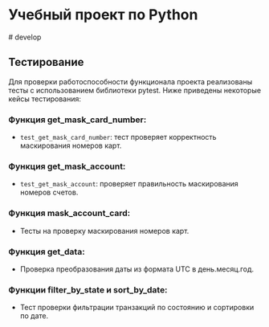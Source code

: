 # Учебный проект по Python
#   d e v e l o p 
 
## Тестирование

Для проверки работоспособности функционала проекта реализованы тесты с использованием библиотеки pytest. Ниже приведены некоторые кейсы тестирования:

### Функция get_mask_card_number:
- `test_get_mask_card_number`: тест проверяет корректность маскирования номеров карт.

### Функция get_mask_account:
- `test_get_mask_account`: проверяет правильность маскирования номеров счетов.

### Функция mask_account_card:
- Тесты на проверку маскирования номеров карт.

### Функция get_data:
- Проверка преобразования даты из формата UTC в день.месяц.год.

### Функции filter_by_state и sort_by_date:
- Тест проверки фильтрации транзакций по состоянию и сортировки по дате.


